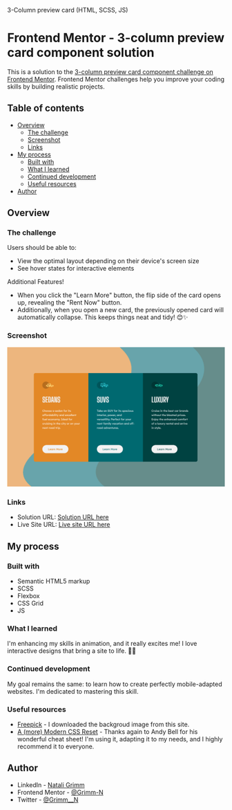 3-Column preview card (HTML, SCSS, JS)
# Frontend Mentor - 3-column preview card component solution

This is a solution to the [3-column preview card component challenge on Frontend Mentor](https://www.frontendmentor.io/challenges/3column-preview-card-component-pH92eAR2-). 
Frontend Mentor challenges help you improve your coding skills by building realistic projects. 

## Table of contents

- [Overview](#overview)
  - [The challenge](#the-challenge)
  - [Screenshot](#screenshot)
  - [Links](#links)
- [My process](#my-process)
  - [Built with](#built-with)
  - [What I learned](#what-i-learned)
  - [Continued development](#continued-development)
  - [Useful resources](#useful-resources)
- [Author](#author)

## Overview

### The challenge

Users should be able to:

- View the optimal layout depending on their device's screen size
- See hover states for interactive elements

Additional Features!
- When you click the "Learn More" button, the flip side of the card opens up, revealing the "Rent Now" button.
- Additionally, when you open a new card, the previously opened card will automatically collapse. This keeps things neat and tidy! 😊✨

### Screenshot

![Web design](./screenshots/web.png)

### Links

- Solution URL: [Solution URL here](https://www.frontendmentor.io/solutions/responsive-preview-card-component-js-html-scss-kX4rQo2xkE)
- Live Site URL: [Live site URL here](https://grimm-n.github.io/3-column-preview-card-component/)

## My process

### Built with

- Semantic HTML5 markup
- SCSS 
- Flexbox
- CSS Grid
- JS

### What I learned

I'm enhancing my skills in animation, and it really excites me! I love interactive designs that bring a site to life. 🎨✨

### Continued development

My goal remains the same: to learn how to create perfectly mobile-adapted websites. I'm dedicated to mastering this skill.

### Useful resources

- [Freepick](https://www.freepik.com/) - I downloaded the backgroud image from this site.
- [A (more) Modern CSS Reset](https://piccalil.li/blog/a-more-modern-css-reset/) - Thanks again to Andy Bell for his wonderful cheat sheet! I'm using it, adapting it to my needs, and I highly recommend it to everyone.

## Author

- LinkedIn - [Natali Grimm](https://www.linkedin.com/in/grimm-n/)
- Frontend Mentor - [@Grimm-N](https://www.frontendmentor.io/profile/Grimm-N)
- Twitter - [@Grimm__N](https://x.com/Grimm__N)
